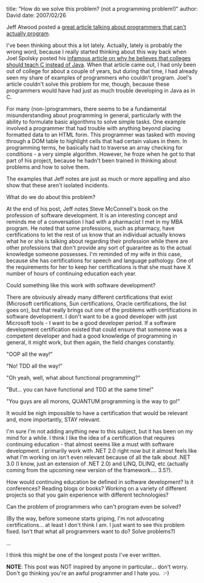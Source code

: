 
title: "How do we solve this problem? (not a programming problem!)"
author: David
date: 2007/02/26

<p>Jeff Atwood posted a <a href="http://www.codinghorror.com/blog/archives/000781.html">great article talking about programmers that can't actually program</a>. </p> <p>I've been thinking about this a lot lately. Actually, lately is probably the wrong word, because I really started thinking about this way back when Joel Spolsky posted his <a href="http://www.joelonsoftware.com/articles/ThePerilsofJavaSchools.html">infamous article on why he believes that colleges should teach C instead of Java</a>. When that article came out, I had only been out of college for about a couple of years, but during that time, I had already seen my share of examples of programmers who couldn't program. Joel's article couldn't solve this problem for me, though, because these programmers would have had just as much trouble developing in Java as in C. </p> <p>For many (non-)programmers, there&nbsp;seems to be&nbsp;a fundamental misunderstanding about programming in general, particularly&nbsp;with the ability to formulate basic algorithms to solve simple tasks. One example involved a programmer that had trouble with anything beyond placing formatted data to an HTML form. This programmer was tasked with moving through a DOM table to highlight cells that had certain values in them. In programming terms, he basically had to traverse an array checking for conditions - a very simple algorithm. However, he&nbsp;froze when he got to that part of his project, because he hadn't been trained in thinking about problems and how to solve them.</p> <p>The examples that Jeff notes are just as much or more&nbsp;appalling and also show that these aren't isolated incidents.</p> <p>What do we do about this problem?</p> <p>At the end of his post, Jeff notes Steve McConnell's book on the profession&nbsp;of software development. It is an interesting concept and reminds me of a conversation I had with a pharmacist I met in my MBA program. He noted that some professions, such as pharmacy, have certifications to let the rest of us know that an individual actually knows what&nbsp;he or she&nbsp;is&nbsp;talking about regarding their profession while there are other professions that don't provide any sort of guarantee as to the actual knowledge someone possesses. I'm reminded of my wife in this case, because she has certifications for speech and language pathology. One of the requirements for her&nbsp;to&nbsp;keep her certifications&nbsp;is that&nbsp;she must have X number of hours of continuing education each year.</p> <p>Could something like this work with software development?</p> <p>There are obviously already many different certifications that exist (Microsoft certifications, Sun certifications, Oracle certifications, the list goes on), but that really brings out one of the problems with certifications in software development. I don't want to be a good developer with just Microsoft tools&nbsp;- I want to be a good developer period. If a software development certification existed that could ensure that someone was a competent developer and had a good knowledge of programming in general, it might work, but then again, the field changes constantly.</p> <p>"OOP all the way!"</p> <p>"No! TDD all the way!"</p> <p>"Oh yeah, well, what about functional programming?"</p> <p>"But... you can have functional and TDD at the same time!"</p> <p>"You guys are all morons, QUANTUM programming is the way to go!"</p> <p>It would be nigh impossible to have a certification that would be relevant and, more importantly, STAY relevant.</p> <p>I'm sure I'm not adding anything new to this subject, but it has been on my mind for a while. I think I like the idea of a certification that requires continuing education - that almost seems like a must with software development. I primarily work with .NET 2.0 right now but it almost feels like what I'm working on isn't even relevant because of all the talk about .NET 3.0 (I know, just an extension of .NET 2.0) and LINQ, DLINQ, etc&nbsp;(actually coming from the&nbsp;upcoming new version of the framework.... 3.5?). </p> <p>How would continuing education be defined in software development? Is it conferences? Reading blogs or books? Working on a variety of different projects so that you gain experience with different technologies?</p> <p>Can the problem of programmers who can't program even be solved?</p> <p>(By the way, before someone starts griping, I'm not advocating certifications... at least I don't think I am. I just want to see this problem fixed. Isn't that what all programmers want to do? Solve problems?)</p> <p>...</p> <p>I think this might be one of the longest posts I've ever written.</p> <p><strong>NOTE</strong>: This post was NOT inspired by anyone in particular... don't worry. Don't go thinking you're an awful programmer and I hate you.&nbsp; :-)</p>

